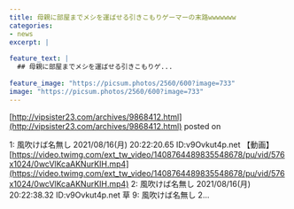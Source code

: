 ```yaml
---
title: 母親に部屋までメシを運ばせる引きこもりゲーマーの末路wwwwwww
categories:
- news
excerpt: |
  
feature_text: |
  ## 母親に部屋までメシを運ばせる引きこもりゲ...
  
feature_image: "https://picsum.photos/2560/600?image=733"
image: "https://picsum.photos/2560/600?image=733"
---
```


[http://vipsister23.com/archives/9868412.html](http://vipsister23.com/archives/9868412.html)
posted on 

<!--more-->

1: 風吹けば名無し 2021/08/16(月) 20:22:20.65 ID:v9Ovkut4p.net 【動画】[https://video.twimg.com/ext_tw_video/1408764489835548678/pu/vid/576x1024/0wcVlKcaAKNurKIH.mp4](https://video.twimg.com/ext_tw_video/1408764489835548678/pu/vid/576x1024/0wcVlKcaAKNurKIH.mp4) 2: 風吹けば名無し 2021/08/16(月) 20:22:38.32 ID:v9Ovkut4p.net 草 9: 風吹けば名無し 2...
